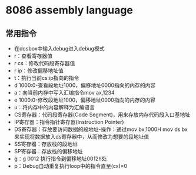 # 8086 assembly language

## 常用指令

* 在dosbox中输入debug进入debug模式
* r：查看寄存器值
* r cs：修改代码段寄存器值
* r ip：修改偏移地址值
* t：执行当前cs:ip指向的指令
* d 1000:0-查看段地址1000，偏移地址0000指向的内存的内容
* a：向当前内存中写入汇编指令mov ax,1234
* e 1000:0-修改段地址1000，偏移地址0000指向的内存的内容
* u：将内存中的内容解释为汇编语言
* CS寄存器：代码段寄存器(Code Segment)，用来存放内存代码段入口基地址
* IP寄存器：指令指针寄存器(Instruction Pointer)
* DS寄存器：存放要访问数据的段地址-操作：通过mov bx,1000H  mov ds bx来实现将数据放入ds寄存器中，从而修改为想要的段地址值
* SS寄存器：存放栈的段地址
* SP寄存器：存放栈的偏移地址
* g：g 0012 执行指令到偏移地址0012h处
* p：Debug自动重复执行loop中的指令直至(cx)=0